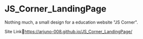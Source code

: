 # JS_Corner_LandingPage

Nothing much, a small design for a education website "JS Corner".

Site Link🔗https://arjuno-008.github.io/JS_Corner_LandingPage/
